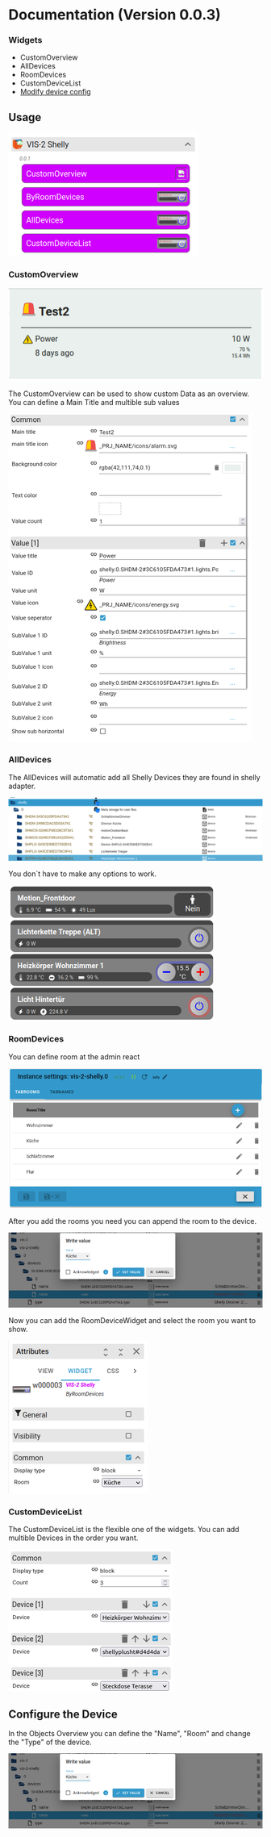 # Documentation (Version 0.0.3)

### Widgets

-   CustomOverview
-   AllDevices
-   RoomDevices
-   CustomDeviceList
-   <a href="ModifyDeviceConfig.md">Modify device config</a>

## Usage

<img src="images/EditorWidgetOverview.png"/>

### CustomOverview

<img src="images/CustomOverviewExample.png"/>

The CustomOverview can be used to show custom Data as an overview.
You can define a Main Title and multible sub values

<img src="images/CustomOverviewOptions.png"/>

### AllDevices

The AllDevices will automatic add all Shelly Devices they are found in shelly adapter.

<img src="images/ShellyAdapterScreenshot.png"/>

You don`t have to make any options to work.

<img src="images/AllDevicesWidgetScreenshot.png"/>

### RoomDevices

You can define room at the admin react

<img src="images/AdminTabRoomsScreenshot.png"/>

After you add the rooms you need you can append the room to the device.

<img src="images/ObjectsAddRoomScreenshot.png"/>

Now you can add the RoomDeviceWidget and select the room you want to show.

<img src="images/EditorRoomDevicesOptions.png"/>

### CustomDeviceList

The CustomDeviceList is the flexible one of the widgets. You can add multible Devices in the order you want.

<img src="images/EditorCustomDeviceListOptions.png"/>

## Configure the Device

In the Objects Overview you can define the "Name", "Room" and change the "Type" of the device.

<img src="images/ObjectsAddRoomScreenshot.png"/>
